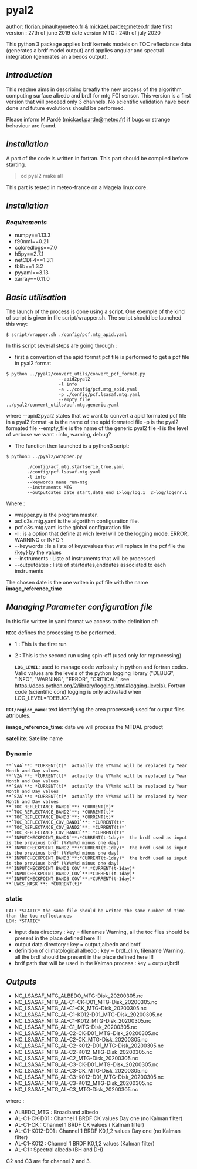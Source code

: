 
# pyal2 

author: florian.pinault@meteo.fr & mickael.parde@meteo.fr
date first version : 27th of june 2019
date version MTG : 24th of july 2020

This python 3 package applies brdf kernels models on TOC reflectance data (generates a brdf model output) 
and applies angular and spectral integration (generates an albedos output).

## *Introduction*

This readme aims in describing breafly the new process of the algorithm computing
surface albedo and brdf for mtg FCI sensor.
This version is a first version that will proceed only 3 channels. No scientific
validation have been done and future evolutions should be performed.

Please inform M.Pardé (mickael.parde@meteo.fr) if bugs or strange behaviour are
found.

## *Installation*


A part of the code is written in fortran. This part should be compiled before starting.
> cd pyal2
> make all

This part is tested in meteo-france on a Mageia linux core. 

## *Installation*
### *Requirements*
* numpy==1.13.3
* f90nml==0.21 
* coloredlogs==7.0
* h5py==2.7.1 
* netCDF4==1.3.1 
* tblib==1.3.2 
* pyyaml==3.13 
* xarray==0.11.0

## *Basic utilisation*


The launch of the process is done using a script. One exemple of the kind of script is given in file script/wrapper.sh.
The script should be launched this way:

```
$ script/wrapper.sh ./config/pcf.mtg_apid.yaml
```

In this script several steps are going through :

* first a convertion of the apid format pcf file is performed to get a pcf file in pyal2 format

```
$ python ../pyal2/convert_utils/convert_pcf_format.py
                    --apid2pyal2 
                    -l info 
                    -a ../config/pcf.mtg_apid.yaml
                    -p ./config/pcf.lsasaf.mtg.yaml 
                    --empty_file ../pyal2/convert_utils/pcf.mtg.generic.yaml
```


where --apid2pyal2 states that we want to convert a apid formated pcf file in a pyal2 format
      -a is the name of the apid formated file
      -p is the pyal2 formated file
      --empty_file is the name of the generic pyal2 file 
      -l is the level of verbose we want : info, warning, debug?

* The function then launched is a python3 script:

```
$ python3 ../pyal2/wrapper.py 

        ./config/acf.mtg.startserie.true.yaml
        ./config/pcf.lsasaf.mtg.yaml 
        -l info 
        --keywords name run-mtg
        --instruments MTG
        --outputdates date_start,date_end 1>log/log.1  2>log/logerr.1
```


Where :
* wrapper.py is the program master.
* acf.c3s.mtg.yaml is the algorithm configuration file.
* pcf.c3s.mtg.yaml is the global configuration file
* -l : is a option that define at wich level will be the logging mode. ERROR, WARNING or INFO ?
* --keywords : is a liste of keys:values that will replace in the pcf file the {key} by the values
* --instruments : Liste of instruments that will be processed
* --outputdates : liste of startdates,enddates associated to each instruments

The chosen date is the one writen in pcf file with the name **image_reference_time**

## *Managing Parameter configuration file*

In this file written in yaml format we access to the definition of:

  **`MODE`**
defines the processing to be performed.
- 1 : This is the first run
- 2 : This is the second run using spin-off (used only for reprocessing)

  **`LOG_LEVEL`**:
used to manage code verbosity in python and fortran codes. Valid values are the levels of the python logging library ("DEBUG", "INFO", "WARNING", "ERROR", "CRITICAL", 
see https://docs.python.org/2/library/logging.html#logging-levels). Fortran code (scientific core) logging is only activated when LOG_LEVEL="DEBUG".

 **`ROI/region_name`**: text identifying the area processed; used for output files attributes.
 
 **image_reference_time**: date we will process the MTDAL product
 
 **satellite**: Satellite name
 
### Dynamic

    **`VAA`**: *CURRENT(t)*  actually the %Y%m%d will be replaced by Year Month and Day values
    **`VZA`**: *CURRENT(t)*  actually the %Y%m%d will be replaced by Year Month and Day values
    **`SAA`**: *CURRENT(t)*  actually the %Y%m%d will be replaced by Year Month and Day values
    **`SZA`**: *CURRENT(t)*  actually the %Y%m%d will be replaced by Year Month and Day values
    **`TOC_REFLECTANCE_BAND1`**: *CURRENT(t)*
    **`TOC_REFLECTANCE_BAND2`**: *CURRENT(t)*
    **`TOC_REFLECTANCE_BAND3`**: *CURRENT(t)*
    **`TOC_REFLECTANCE_COV_BAND1`**: *CURRENT(t)*
    **`TOC_REFLECTANCE_COV_BAND2`**: *CURRENT(t)*`
    **`TOC_REFLECTANCE_COV_BAND3`**: *CURRENT(t)*
    **`INPUTCHECKPOINT_BAND1`**:*CURRENT(t-1day)*  the brdf used as input is the previous brdf (%Y%m%d minus one day)
    **`INPUTCHECKPOINT_BAND2`**:*CURRENT(t-1day)*  the brdf used as input is the previous brdf (%Y%m%d minus one day)
    **`INPUTCHECKPOINT_BAND3`**:*CURRENT(t-1day)*  the brdf used as input is the previous brdf (%Y%m%d minus one day)
    **`INPUTCHECKPOINT_BAND1_COV`**:*CURRENT(t-1day)*
    **`INPUTCHECKPOINT_BAND2_COV`**:*CURRENT(t-1day)*
    **`INPUTCHECKPOINT_BAND3_COV`**:*CURRENT(t-1day)* 
    **`LWCS_MASK`**: *CURRENT(t)* 

### static

    LAT: *STATIC* the same file should be writen the same number of time than the toc reflectances
    LON: *STATIC*
    
    

- input data directory : key = filenames
    Warning, all the toc files should be present in the place defined here !!!
- output data directory : key = output,albedo and brdf
- definition of climatological albedo : key = brdf_clim, filename
    Warning, all the brdf should be present in the place defined here !!!
- brdf path that will be used in the Kalman process : key = output,brdf

## *Outputs*

- NC_LSASAF_MTG_ALBEDO_MTG-Disk_20200305.nc            
- NC_LSASAF_MTG_AL-C1-CK-D01_MTG-Disk_20200305.nc      
- NC_LSASAF_MTG_AL-C1-CK_MTG-Disk_20200305.nc          
- NC_LSASAF_MTG_AL-C1-K012-D01_MTG-Disk_20200305.nc    
- NC_LSASAF_MTG_AL-C1-K012_MTG-Disk_20200305.nc        
- NC_LSASAF_MTG_AL-C1_MTG-Disk_20200305.nc           
- NC_LSASAF_MTG_AL-C2-CK-D01_MTG-Disk_20200305.nc  
- NC_LSASAF_MTG_AL-C2-CK_MTG-Disk_20200305.nc      
- NC_LSASAF_MTG_AL-C2-K012-D01_MTG-Disk_20200305.nc
- NC_LSASAF_MTG_AL-C2-K012_MTG-Disk_20200305.nc    
- NC_LSASAF_MTG_AL-C2_MTG-Disk_20200305.nc         
- NC_LSASAF_MTG_AL-C3-CK-D01_MTG-Disk_20200305.nc 
- NC_LSASAF_MTG_AL-C3-CK_MTG-Disk_20200305.nc
- NC_LSASAF_MTG_AL-C3-K012-D01_MTG-Disk_20200305.nc
- NC_LSASAF_MTG_AL-C3-K012_MTG-Disk_20200305.nc
- NC_LSASAF_MTG_AL-C3_MTG-Disk_20200305.nc

where :
- ALBEDO_MTG : Broadband albedo
- AL-C1-CK-D01 : Channel 1 BRDF CK values Day one (no Kalman filter)
- AL-C1-CK : Channel 1 BRDF CK values  ( Kalman filter)
- AL-C1-K012-D01 : Channel 1 BRDF K0,1,2 values Day one (no Kalman filter)
- AL-C1-K012 : Channel 1 BRDF K0,1,2 values (Kalman filter)
- AL-C1 : Spectral albedo (BH and DH)

C2 and C3 are for channel 2 and 3.






